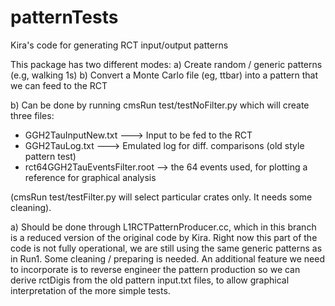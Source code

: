 # patternTests
Kira's code for generating RCT input/output patterns

This package has two different modes:
a) Create random / generic patterns (e.g, walking 1s)
b) Convert a Monte Carlo file (eg, ttbar) into a pattern that we can feed to the RCT

b) Can be done by running 
cmsRun test/testNoFilter.py
which will create three files:
- GGH2TauInputNew.txt  ---> Input to be fed to the RCT
- GGH2TauLog.txt       ---> Emulated log for diff. comparisons (old style pattern test) 
- rct64GGH2TauEventsFilter.root  --> the 64 events used, for plotting a reference for graphical analysis 

(cmsRun test/testFilter.py will select particular crates only. It needs some cleaning).


a) Should be done through L1RCTPatternProducer.cc, which in this branch is a reduced version of the original code by Kira. 
Right now this part of the code is not fully operational, we are still using the same generic patterns as in Run1.
Some cleaning / preparing is needed. 
An additional feature we need to incorporate is to reverse engineer the pattern production so we can derive rctDigis from 
the old pattern input.txt files, to allow graphical interpretation of the more simple tests.



